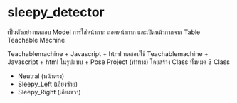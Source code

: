 # sleepy_detector

เป็นตัวอย่างทดสอบ Model การใส่หน้ากาก ถอดหน้ากาก และเปิดหน้ากากจาก Table Teachable Machine

Teachablemachine + Javascript + html
ทดสอบใช้ Teachablemachine + Javascript + html ในรูปแบบ + Pose Project (ท่าทาง) โดยสร้าง Class ทั้งหมด 3 Class
- Neutral (หน้าตรง)
- Sleepy_Left (เอียงซ้าย)
- Sleepy_Right (เอียงขวา)
